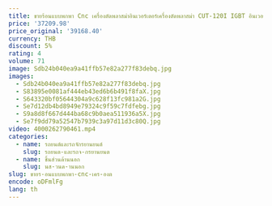 ```yaml
---
title: ขายร้อนแบบพกพา Cnc เครื่องตัดพลาสม่าอินเวอร์เตอร์เครื่องตัดพลาสม่า CUT-120I IGBT อินเวอร์เตอร์
price: '37209.98'
price_original: '39168.40'
currency: THB
discount: 5%
rating: 4
volume: 71
image: Sdb24b040ea9a41ffb57e82a277f83debq.jpg
images:
  - Sdb24b040ea9a41ffb57e82a277f83debq.jpg
  - S83895e0081af444eb43ed6b6b491f8faX.jpg
  - S643320bf05644304a9c628f13fc981a2G.jpg
  - Se7d12db4bd8949e79324c9f59c7fdfebg.jpg
  - S9a8d8f667d444ba68c9b0aea511936a5X.jpg
  - Se7f9dd79a52547b7939c3a97d11d3c80Q.jpg
video: 4000262790461.mp4
categories:
  - name: รถยนต์และรถจักรยานยนต์
    slug: รถยนต-และรถจ-กรยานยนต
  - name: ชิ้นส่วนด้านนอก
    slug: นส-วนด-านนอก
slug: ขายร-อนแบบพกพา-cnc-เคร-องต
encode: oDFmlFg
lang: th
---
```

  
